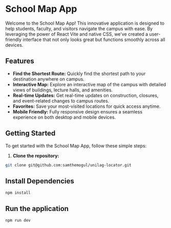 # School Map App

Welcome to the School Map App! This innovative application is designed to help students, faculty, and visitors navigate the campus with ease. By leveraging the power of React Vite and native CSS, we've created a user-friendly interface that not only looks great but functions smoothly across all devices.

## Features

- **Find the Shortest Route:** Quickly find the shortest path to your destination anywhere on campus.
- **Interactive Map:** Explore an interactive map of the campus with detailed views of buildings, lecture halls, and amenities.
- **Real-time Updates:** Get real-time updates on construction, closures, and event-related changes to campus routes.
- **Favorites:** Save your most-visited locations for quick access anytime.
- **Mobile Friendly:** Fully responsive design ensures a seamless experience on both desktop and mobile devices.

## Getting Started

To get started with the School Map App, follow these simple steps:

1. **Clone the repository:**

```bash
git clone git@github.com:samthemogul/unilag-locator.git
```

## Install Dependencies

```cd school-map-app
npm install
```


## Run the application

```
npm run dev
```

